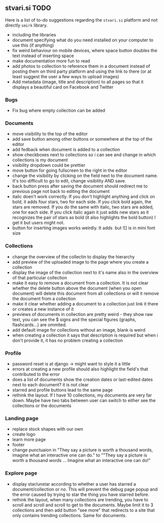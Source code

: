 ## stvari.si TODO

Here is a list of to-do suggestions regarding the `stvari.si` platform and not directly `smirk` library.

- including the libraries
- document specifying what do you need installed on your computer to use this (if anything)
- fix weird behaviour on mobile devices, where space button doubles the text instead of inserting space
- make documentation more fun to read
- add photos to collection to reference them in a document instead of posting them on third party platform and using the link to there (or at least suggest the user a few ways to upload images)
- Add metadata (image, title and description) to all pages so that it displays a beautiful card on Facebook and Twitter

### Bugs
- Fix bug where empty collection can be added

### Documents

- move visibility to the top of the editor
- add save button among other buttons or somewhere at the top of the editor
- add fedback when document is added to a collection
- show checkboxes next to collections so i can see and change in which collections is my document
- visibility dropdown could be prettier
- move button for going fullscreen to the right in the editor
- change the visibility by clicking on the field next to the document name. It's too difficult to go to edit, change visibility AND save.
- back button press after saving the document should redirect me to previous page not back to editing the document
- italic doen't work correctly. If you don't highlight anything and click on bold, it adds four stars, two for each side. If you click bold again, the stars are removed. If you do the same with italic, two stars are added, one for each side. If you click italic again it just adds new stars as it recognizes the pair of stars as bold (it also highlights the bold button) I get it but users might not.
- button for inserting images works weirdly. It adds ![]() but ![] is in mini font size

### Collections

- change the overview of the collectin to display the hierarchy
- add preview of the uploaded image to the page where you create a collection
- display the image of the collection next to it's name also in the overview of that particular collection
- make it easy to remove a document from a collection. It is not clear whether the delete button above the document (when you open document) will delete this document from all collections or will it remove the document from a collection
- make it clear whether adding a document to a collection just link it there or creates a new instance of it
- previews of documents in collection are pretty weird - they show raw text, you can see the \$ signs and the special figures (graphs, flashcards...) are ommited.
- add default image for collections without an image, blank is weird
- when creating a collection it says that description is required but when i don't provide it, it has no problem creating a collection

### Profile

- password reset is at django -> might want to style it a little
- errors at creating a new profile should also highlight the field's that contributed to the error
- does a list of documents show the creation dates or last-edited dates next to each document? it is not clear
- starred and profile buttons lead to the same page
- rethink the layout. If I have 10 collections, my documents are very far down. Maybe have two tabs between user can switch to either see the collections or the documents

### Landing page

- replace stock shapes with our own
- create logo
- learn more page
- footer
- change punctuaion in "They say a picture is worth a thousand words, imagine what an interactive one can do." to ""They say a picture is worth a thousand words ... Imagine what an interactive one can do!"

### Explore page

- display star/unstar according to whether a user has starred a document/collection or no. This will prevent the debug page popup and the error caused by trying to star the thing you have starred before.
- rethink the layout, when many collections are trending, you have to scroll and scroll and scroll to get to the documents. Maybe limit it to 3 collections and then add button "see more" that redirects to a site that only contains trending collections. Same for documents.